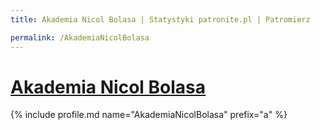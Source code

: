 ```yaml
---
title: Akademia Nicol Bolasa | Statystyki patronite.pl | Patromierz

permalink: /AkademiaNicolBolasa
---
```


# [Akademia Nicol Bolasa](https://patronite.pl/AkademiaNicolBolasa)

{% include profile.md name="AkademiaNicolBolasa" prefix="a" %}
